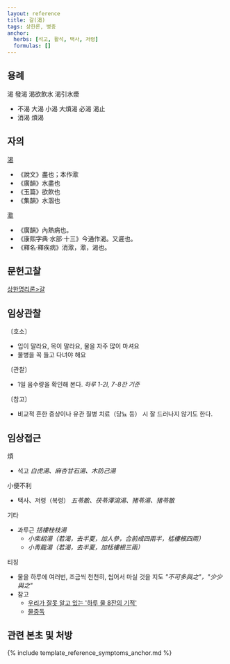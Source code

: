 ```yaml
---
layout: reference
title: 갈(渴)
tags: 상한론, 병증
anchor:
  herbs: [석고, 활석, 택사, 저령]
  formulas: []
---
```



## 용례

渴 發渴 渴欲飲水 渴引水漿
* 不渴 大渴 小渴 大煩渴 必渴 渴止
* 消渴 煩渴

## 자의

[渴](https://ctext.org/dictionary.pl?if=en&char=渴)
* 《說文》盡也；本作㵣
* 《廣韻》水盡也
* 《玉篇》欲飮也
* 《集韻》水涸也

[㵣](https://ctext.org/dictionary.pl?if=en&char=㵣)
* 《廣韻》內熱病也。
* 《康熙字典·水部·十三》今通作渴。又遲也。
* 《釋名·釋疾病》消㵣，㵣，渴也。

## 문헌고찰

[상한명리론>갈]({{site.baseurl}}/reference/Books/Etc/상한명리론#갈)



## 임상관찰


〔호소〕
* 입이 말라요, 목이 말라요, 물을 자주 많이 마셔요
* 물병을 꼭 들고 다녀야 해요

〔관찰〕
* 1일 음수량을 확인해 본다. _하루 1-2l, 7-8잔 기준_

〔참고〕
* 비교적 흔한 증상이나 유관 질병 치료（당뇨 등） 시 잘 드러나지 않기도 한다.


## 임상접근

煩
* 석고 _白虎湯、麻杏甘石湯、木防己湯_

小便不利
* 택사、저령（복령） _五苓散、茯苓澤瀉湯、猪苓湯、猪苓散_

기타
* 과루근 _括樓桂枝湯_
  - _小柴胡湯（若渴，去半夏，加人參，合前成四兩半，栝樓根四兩）_
  - _小靑龍湯（若渴，去半夏，加栝樓根三兩）_

티칭
* 물을 하루에 여러번, 조금씩 천천히, 씹어서 마실 것을 지도 _"不可多與之"，"少少與之"_
* 참고
  - [우리가 잘못 알고 있는 '하루 물 8잔의 기적'](https://news.joins.com/article/21670705)
  - [물중독](https://namu.wiki/w/%EB%AC%BC%EC%A4%91%EB%8F%85)

## 관련 본초 및 처방


{% include template_reference_symptoms_anchor.md %}

